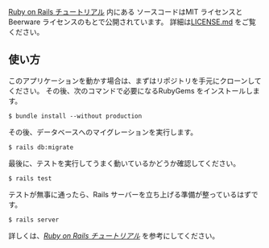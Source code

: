 [Ruby on Rails チュートリアル](https://railstutorial.jp/) 内にある
ソースコードはMIT ライセンスとBeerware ライセンスのもとで公開されています。
詳細は[LICENSE.md](LICENSE.md) をご覧ください。
## 使い方
このアプリケーションを動かす場合は、まずはリポジトリを手元にクローンしてください。
その後、次のコマンドで必要になるRubyGems をインストールします。
```
$ bundle install --without production
```
その後、データベースへのマイグレーションを実行します。
```
$ rails db:migrate
```
最後に、テストを実行してうまく動いているかどうか確認してください。
```
$ rails test
```
テストが無事に通ったら、Rails サーバーを立ち上げる準備が整っているはずです。
```
$ rails server
```
詳しくは、[*Ruby on Rails チュートリアル*](https://railstutorial.jp/)
を参考にしてください。